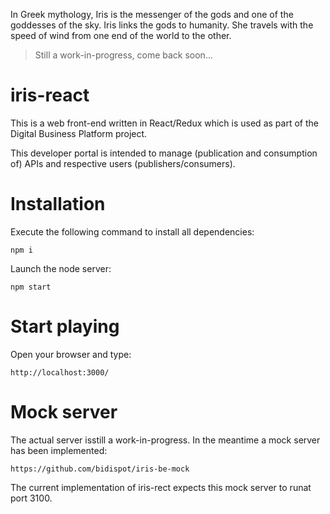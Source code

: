 In Greek mythology, Iris is the messenger of the gods and one of the goddesses of the sky. Iris links the gods to humanity.
She travels with the speed of wind from one end of the world to the other.

> Still a work-in-progress, come back soon...

# iris-react

This is a web front-end written in React/Redux which is used as part of the Digital Business Platform project.

This developer portal is intended to manage (publication and consumption of) APIs and respective users (publishers/consumers).

# Installation

Execute the following command to install all dependencies:

`npm i`

Launch the node server:

`npm start`

# Start playing

Open your browser and type:

`http://localhost:3000/`

# Mock server

The actual server isstill a work-in-progress. In the meantime a mock server has been implemented:

`https://github.com/bidispot/iris-be-mock`

The current implementation of iris-rect expects this mock server to runat port 3100.

